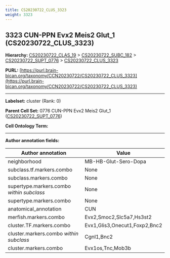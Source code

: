 ```yaml
---
title: CS20230722_CLUS_3323
weight: 3323
---
```

## 3323 CUN-PPN Evx2 Meis2 Glut_1 (CS20230722_CLUS_3323)
<b>Hierarchy: </b>
[CS20230722_CLAS_19](../CS20230722_CLAS_19) >
[CS20230722_SUBC_182](../CS20230722_SUBC_182) >
[CS20230722_SUPT_0776](../CS20230722_SUPT_0776) >
[CS20230722_CLUS_3323](../CS20230722_CLUS_3323)

**PURL:** [https://purl.brain-bican.org/taxonomy/CCN20230722/CS20230722_CLUS_3323](https://purl.brain-bican.org/taxonomy/CCN20230722/CS20230722_CLUS_3323)

---


**Labelset:** cluster (Rank: 0)

**Parent Cell Set:** 0776 CUN-PPN Evx2 Meis2 Glut_1 ([CS20230722_SUPT_0776](../CS20230722_SUPT_0776))



**Cell Ontology Term:** 

[MARKER GENES.]: #


---

[TRANSFERRED ANNOTATIONS.]: #


[AUTHOR ANNOTATION FIELDS.]: #


**Author annotation fields:**

| Author annotation | Value |
|-------------------|-------|
|neighborhood|MB-HB-Glut-Sero-Dopa|
|subclass.tf.markers.combo|None|
|subclass.markers.combo|None|
|supertype.markers.combo _within subclass_|None|
|supertype.markers.combo|None|
|anatomical_annotation|CUN|
|merfish.markers.combo|Evx2,Smoc2,Slc5a7,Hs3st2|
|cluster.TF.markers.combo|Evx1,Glis3,Onecut1,Foxp2,Bnc2|
|cluster.markers.combo _within subclass_|Cgnl1,Bnc2|
|cluster.markers.combo|Evx1os,Tnc,Mob3b|
